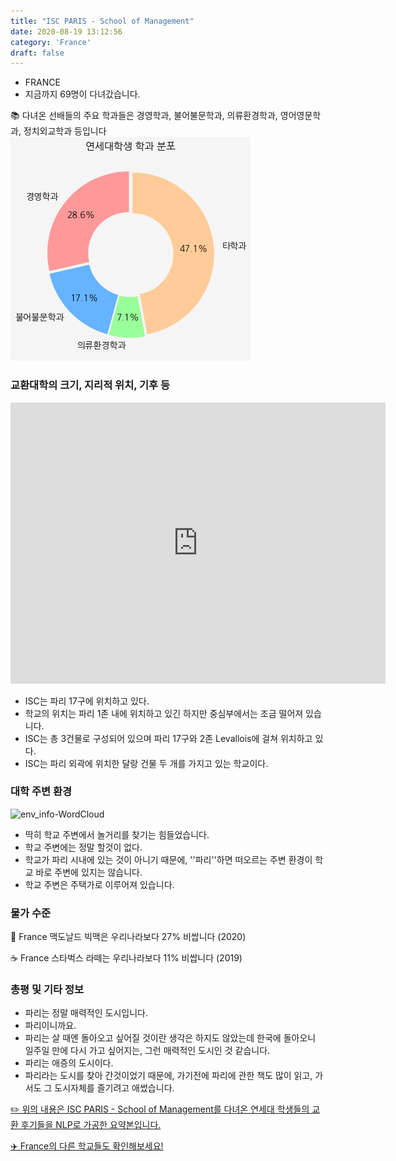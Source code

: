 ```yaml
---
title: "ISC PARIS - School of Management"
date: 2020-08-19 13:12:56
category: 'France'
draft: false
---
```



* FRANCE
* 지금까지 69명이 다녀갔습니다. 

📚 다녀온 선배들의 주요 학과들은 경영학과, 불어불문학과, 의류환경학과, 영어영문학과, 정치외교학과 등입니다
![department-info](../plots/FR000010.png)
### 교환대학의 크기, 지리적 위치, 기후 등
<iframe
width="600"
height="450"
frameborder="0" style="border:0"
src="https://www.google.com/maps/embed/v1/place?key=AIzaSyC9e1AME-pVmWC4hBpFdu5S4dKzyepa3HQ&q=ISC+PARIS+-+School+of+Management&center=48.8926991,2.3010645&zoom=14" allowfullscreen>
</iframe>

* ISC는 파리 17구에 위치하고 있다.
* 학교의 위치는 파리 1존 내에 위치하고 있긴 하지만 중심부에서는 조금 떨어져 있습니다.
* ISC는 총 3건물로 구성되어 있으며 파리 17구와 2존 Levallois에 걸쳐 위치하고 있다.
* ISC는 파리 외곽에 위치한 달랑 건물 두 개를 가지고 있는 학교이다.


### 대학 주변 환경

![env_info-WordCloud](../univ_wordclouds_okt/env_info/FR000010_env_info_okt.png)

* 딱히 학교 주변에서 놀거리를 찾기는 힘들었습니다.
* 학교 주변에는 정말 할것이 없다.
* 학교가 파리 시내에 있는 것이 아니기 때문에, ''파리''하면 떠오르는 주변 환경이 학교 바로 주변에 있지는 않습니다.
* 학교 주변은 주택가로 이루어져 있습니다.


### 물가 수준 
🍔 France 맥도날드 빅맥은 우리나라보다 27% 비쌉니다 (2020)

☕️ France 스타벅스 라떼는 우리나라보다 11% 비쌉니다 (2019)

### 총평 및 기타 정보
* 파리는 정말 매력적인 도시입니다.
* 파리이니까요.
* 파리는 살 때엔 돌아오고 싶어질 것이란 생각은 하지도 않았는데 한국에 돌아오니 일주일 만에 다시 가고 싶어지는, 그런 매력적인 도시인 것 같습니다.
* 파리는 애증의 도시이다.
* 파리라는 도시를 찾아 간것이었기 때문에, 가기전에 파리에 관한 책도 많이 읽고, 가서도 그 도시자체를 즐기려고 애썼습니다.


[✏️ 위의 내용은 ISC PARIS - School of Management를 다녀온 연세대 학생들의 교환 후기들을 NLP로 가공한 요약본입니다.](http://oia.yonsei.ac.kr/partner/expReport.asp?ucode=FR000010&bgbn=A)

[✈️ France의 다른 학교들도 확인해보세요!](https://yonsei-exchange.netlify.app/?category=France)
